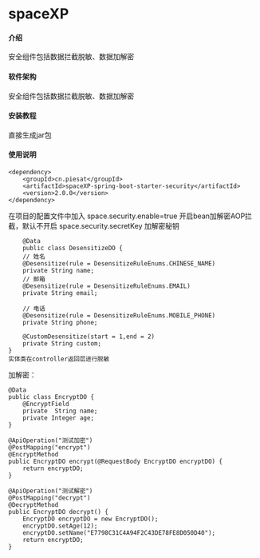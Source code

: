 # spaceXP

#### 介绍
安全组件包括数据拦截脱敏、数据加解密

#### 软件架构
安全组件包括数据拦截脱敏、数据加解密

#### 安装教程
直接生成jar包
#### 使用说明
    <dependency>
        <groupId>cn.piesat</groupId>
        <artifactId>spaceXP-spring-boot-starter-security</artifactId>
        <version>2.0.0</version>
    </dependency>

在项目的配置文件中加入
space.security.enable=true 开启bean加解密AOP拦截，默认不开启
space.security.secretKey 加解密秘钥

        @Data
        public class DesensitizeDO {
        // 姓名
        @Desensitize(rule = DesensitizeRuleEnums.CHINESE_NAME)
        private String name; 
        // 邮箱
        @Desensitize(rule = DesensitizeRuleEnums.EMAIL)
        private String email;
        
        // 电话
        @Desensitize(rule = DesensitizeRuleEnums.MOBILE_PHONE)
        private String phone;
    
        @CustomDesensitize(start = 1,end = 2)
        private String custom;
    }
    实体类在controller返回层进行脱敏

加解密：

    @Data
    public class EncryptDO {
        @EncryptField
        private  String name;
        private Integer age;
    }
    
    @ApiOperation("测试加密")
    @PostMapping("encrypt")
    @EncryptMethod
    public EncryptDO encrypt(@RequestBody EncryptDO encryptDO) {
        return encryptDO;
    }

    @ApiOperation("测试解密")
    @PostMapping("decrypt")
    @DecryptMethod
    public EncryptDO decrypt() {
        EncryptDO encryptDO = new EncryptDO();
        encryptDO.setAge(12);
        encryptDO.setName("E7798C31C4A94F2C43DE78FE8D050D40");
        return encryptDO;
    }